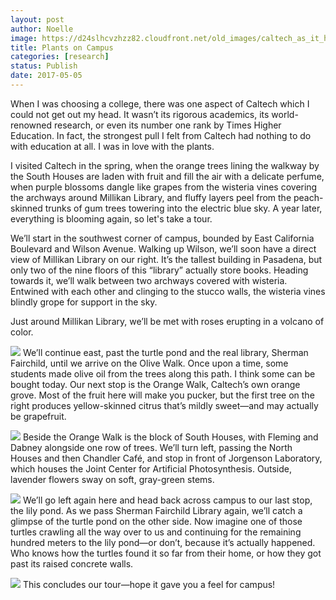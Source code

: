 ```yaml
---
layout: post
author: Noelle
image: https://d24slhcvzhzz82.cloudfront.net/old_images/caltech_as_it_happens/6a0105349b8251970b01b8d27bc609970c.jpg
title: Plants on Campus
categories: [research]
status: Publish
date: 2017-05-05
---
```


When I was choosing a college, there was one aspect of Caltech which I could not get out my head. It wasn’t its rigorous academics, its world-renowned research, or even its number one rank by Times Higher Education. In fact, the strongest pull I felt from Caltech had nothing to do with education at all. I was in love with the plants.

I visited Caltech in the spring, when the orange trees lining the walkway by the South Houses are laden with fruit and fill the air with a delicate perfume, when purple blossoms dangle like grapes from the wisteria vines covering the archways around Millikan Library, and fluffy layers peel from the peach-skinned trunks of gum trees towering into the electric blue sky. A year later, everything is blooming again, so let's take a tour.

We’ll start in the southwest corner of campus, bounded by East California Boulevard and Wilson Avenue. Walking up Wilson, we’ll soon have a direct view of Millikan Library on our right. It’s the tallest building in Pasadena, but only two of the nine floors of this “library” actually store books. Heading towards it, we’ll walk between two archways covered with wisteria. Entwined with each other and clinging to the stucco walls, the wisteria vines blindly grope for support in the sky.

Just around Millikan Library, we’ll be met with roses erupting in a volcano of color.


![](https://d24slhcvzhzz82.cloudfront.net/old_images/caltech_as_it_happens/6a0105349b8251970b01b8d27bc61b970c.jpg)
We’ll continue east, past the turtle pond and the real library, Sherman Fairchild, until we arrive on the Olive Walk. Once upon a time, some students made olive oil from the trees along this path. I think some can be bought today. Our next stop is the Orange Walk, Caltech’s own orange grove. Most of the fruit here will make you pucker, but the first tree on the right produces yellow-skinned citrus that’s mildly sweet—and may actually be grapefruit.


![](https://d24slhcvzhzz82.cloudfront.net/old_images/caltech_as_it_happens/6a0105349b8251970b01b8d27bc625970c.jpg)
Beside the Orange Walk is the block of South Houses, with Fleming and Dabney alongside one row of trees. We’ll turn left, passing the North Houses and then Chandler Café, and stop in front of Jorgenson Laboratory, which houses the Joint Center for Artificial Photosynthesis. Outside, lavender flowers sway on soft, gray-green stems.


![](https://d24slhcvzhzz82.cloudfront.net/old_images/caltech_as_it_happens/6a0105349b8251970b01bb09948770970d.jpg)
We’ll go left again here and head back across campus to our last stop, the lily pond. As we pass Sherman Fairchild Library again, we’ll catch a glimpse of the turtle pond on the other side. Now imagine one of those turtles crawling all the way over to us and continuing for the remaining hundred meters to the lily pond—or don’t, because it’s actually happened. Who knows how the turtles found it so far from their home, or how they got past its raised concrete walls.


![](https://d24slhcvzhzz82.cloudfront.net/old_images/caltech_as_it_happens/6a0105349b8251970b01bb09948788970d.jpg)
This concludes our tour—hope it gave you a feel for campus!

